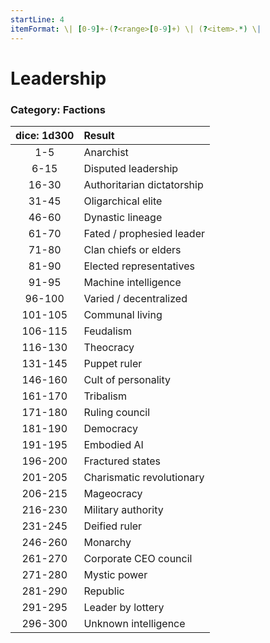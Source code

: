 ```yaml
---
startLine: 4
itemFormat: \| [0-9]+-(?<range>[0-9]+) \| (?<item>.*) \|
---
```

# Leadership
### Category: Factions

| dice: 1d300 | Result |
|:----:|:-------|
| 1-5 | Anarchist |
| 6-15 | Disputed leadership |
| 16-30 | Authoritarian dictatorship |
| 31-45 | Oligarchical elite |
| 46-60 | Dynastic lineage |
| 61-70 | Fated / prophesied leader |
| 71-80 | Clan chiefs or elders |
| 81-90 | Elected representatives |
| 91-95 | Machine intelligence |
| 96-100 | Varied / decentralized |
| 101-105 | Communal living |
| 106-115 | Feudalism |
| 116-130 | Theocracy |
| 131-145 | Puppet ruler |
| 146-160 | Cult of personality |
| 161-170 | Tribalism |
| 171-180 | Ruling council |
| 181-190 | Democracy |
| 191-195 | Embodied AI |
| 196-200 | Fractured states |
| 201-205 | Charismatic revolutionary |
| 206-215 | Mageocracy |
| 216-230 | Military authority |
| 231-245 | Deified ruler |
| 246-260 | Monarchy |
| 261-270 | Corporate CEO council |
| 271-280 | Mystic power |
| 281-290 | Republic |
| 291-295 | Leader by lottery |
| 296-300 | Unknown intelligence |